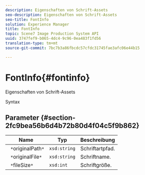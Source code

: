 ```yaml
---
description: Eigenschaften von Schrift-Assets
seo-description: Eigenschaften von Schrift-Assets
seo-title: FontInfo
solution: Experience Manager
title: FontInfo
topic: Scene7 Image Production System API
uuid: 3747fef9-b065-4dc4-9c96-0ea483f1fd56
translation-type: tm+mt
source-git-commit: 7bc7b3a86fbcdc57cfdc31745fae3afc06e44b15

---
```



# FontInfo{#fontinfo}

Eigenschaften von Schrift-Assets

Syntax

## Parameter {#section-2fc9bea56b6d4b72b80d4f04c5f9b862}

| Name | Typ | Beschreibung |
|---|---|---|
| ` *`originalPath`*` | `xsd:string` | Schriftartpfad. |
| ` *`originalFile`*` | `xsd:string` | Schriftname. |
| ` *`fileSize`*` | `xsd:int` | Schriftgröße. |

